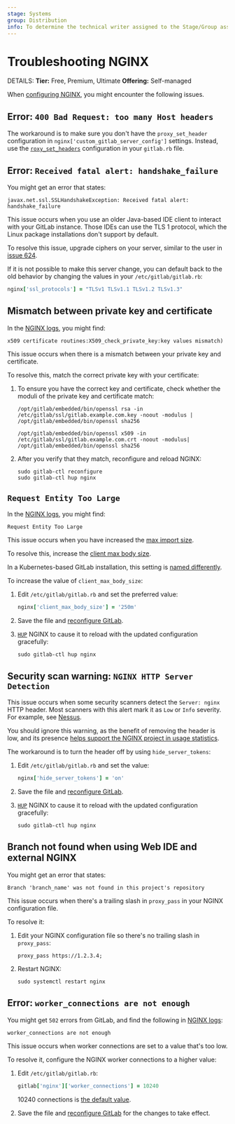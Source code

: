 ```yaml
---
stage: Systems
group: Distribution
info: To determine the technical writer assigned to the Stage/Group associated with this page, see https://handbook.gitlab.com/handbook/product/ux/technical-writing/#assignments
---
```


# Troubleshooting NGINX

DETAILS:
**Tier:** Free, Premium, Ultimate
**Offering:** Self-managed

When [configuring NGINX](nginx.md), you might encounter the following issues.

## Error: `400 Bad Request: too many Host headers`

The workaround is to make sure you don't have the `proxy_set_header` configuration in
`nginx['custom_gitlab_server_config']` settings.
Instead, use the
[`roxy_set_headers`](ssl/index.md#configure-a-reverse-proxy-or-load-balancer-ssl-termination)
configuration in your `gitlab.rb` file.

## Error: `Received fatal alert: handshake_failure`

You might get an error that states:

```plaintext
javax.net.ssl.SSLHandshakeException: Received fatal alert: handshake_failure
```

This issue occurs when you use an older Java-based IDE client to interact with your GitLab instance.
Those IDEs can use the TLS 1 protocol, which the Linux package installations don't support by default.

To resolve this issue, upgrade ciphers on your server, similar to the user in
[issue 624](https://gitlab.com/gitlab-org/gitlab-foss/-/issues/624#note_299061).

If it is not possible to make this server change, you can default back to the old
behavior by changing the values in your `/etc/gitlab/gitlab.rb`:

```ruby
nginx['ssl_protocols'] = "TLSv1 TLSv1.1 TLSv1.2 TLSv1.3"
```

## Mismatch between private key and certificate

In the [NGINX logs](https://docs.gitlab.com/ee/administration/logs/index.html#nginx-logs), you might find:

```plaintext
x509 certificate routines:X509_check_private_key:key values mismatch)
```

This issue occurs when there is a mismatch between your private key and certificate.

To resolve this, match the correct private key with your certificate:

1. To ensure you have the correct key and certificate, check whether the moduli of the private key and
   certificate match:

   ```shell
   /opt/gitlab/embedded/bin/openssl rsa -in /etc/gitlab/ssl/gitlab.example.com.key -noout -modulus | /opt/gitlab/embedded/bin/openssl sha256

   /opt/gitlab/embedded/bin/openssl x509 -in /etc/gitlab/ssl/gitlab.example.com.crt -noout -modulus| /opt/gitlab/embedded/bin/openssl sha256
   ```

1. After you verify that they match, reconfigure and reload NGINX:

   ```shell
   sudo gitlab-ctl reconfigure
   sudo gitlab-ctl hup nginx
   ```

## `Request Entity Too Large`

In the [NGINX logs](https://docs.gitlab.com/ee/administration/logs/index.html#nginx-logs), you might find:

```plaintext
Request Entity Too Large
```

This issue occurs when you have increased the [max import size](https://docs.gitlab.com/ee/administration/settings/import_and_export_settings.html#max-import-size).

To resolve this, increase the
[client max body size](http://nginx.org/en/docs/http/ngx_http_core_module.html#client_max_body_size).

In a Kubernetes-based GitLab installation, this setting is
[named differently](https://docs.gitlab.com/charts/charts/gitlab/webservice/#proxybodysize).

To increase the value of `client_max_body_size`:

1. Edit `/etc/gitlab/gitlab.rb` and set the preferred value:

   ```ruby
   nginx['client_max_body_size'] = '250m'
   ```

1. Save the file and [reconfigure GitLab](https://docs.gitlab.com/ee/administration/restart_gitlab.html#reconfigure-a-linux-package-installation).
1. [`HUP`](https://nginx.org/en/docs/control.html) NGINX to cause it to reload with the updated
   configuration gracefully:

   ```shell
   sudo gitlab-ctl hup nginx
   ```

## Security scan warning: `NGINX HTTP Server Detection`

This issue occurs when some security scanners detect the `Server: nginx` HTTP header.
Most scanners with this alert mark it as `Low` or `Info` severity.
For example, see [Nessus](https://www.tenable.com/plugins/nessus/106375).

You should ignore this warning, as the benefit of removing the header is low, and its presence
[helps support the NGINX project in usage statistics](https://trac.nginx.org/nginx/ticket/1644).

The workaround is to turn the header off by using `hide_server_tokens`:

1. Edit `/etc/gitlab/gitlab.rb` and set the value:

   ```ruby
   nginx['hide_server_tokens'] = 'on'
   ```

1. Save the file and [reconfigure GitLab](https://docs.gitlab.com/ee/administration/restart_gitlab.html#reconfigure-a-linux-package-installation).
1. [`HUP`](https://nginx.org/en/docs/control.html) NGINX to cause it to reload with the updated
   configuration gracefully:

   ```shell
   sudo gitlab-ctl hup nginx
   ```

## Branch not found when using Web IDE and external NGINX

You might get an error that states:

```plaintext
Branch 'branch_name' was not found in this project's repository
```

This issue occurs when there's a trailing slash in `proxy_pass` in your NGINX configuration file.

To resolve it:

1. Edit your NGINX configuration file so there's no trailing slash in `proxy_pass`:

   ```plaintext
   proxy_pass https://1.2.3.4;
   ```

1. Restart NGINX:

   ```shell
   sudo systemctl restart nginx
   ```

## Error: `worker_connections are not enough`

You might get `502` errors from GitLab, and find the following in
[NGINX logs](https://docs.gitlab.com/ee/administration/logs/index.html#nginx-logs):

```plaintext
worker_connections are not enough
```

This issue occurs when worker connections are set to a value that's too low.

To resolve it, configure the NGINX worker connections to a higher value:

1. Edit `/etc/gitlab/gitlab.rb`:

   ```ruby
   gitlab['nginx']['worker_connections'] = 10240
   ```

   10240 connections is
   [the default value](https://gitlab.com/gitlab-org/omnibus-gitlab/-/blob/374b34e2bdc4bccb73665e0dc856ae32d6082d77/files/gitlab-cookbooks/gitlab/attributes/default.rb#L883).

1. Save the file and [reconfigure GitLab](https://docs.gitlab.com/ee/administration/restart_gitlab.html#reconfigure-a-linux-package-installation)
   for the changes to take effect.
